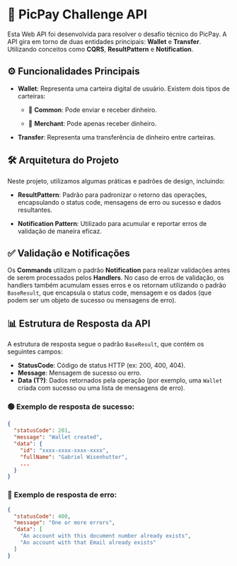# 🚀 **PicPay Challenge API**

Esta Web API foi desenvolvida para resolver o desafio técnico do PicPay. A API gira em torno de duas entidades principais: **Wallet** e **Transfer**. Utilizando conceitos como **CQRS**, **ResultPattern** e **Notification**.

## ⚙️ **Funcionalidades Principais**

- **Wallet**: Representa uma carteira digital de usuário. Existem dois tipos de carteiras:

  - 🏦 **Common**: Pode enviar e receber dinheiro.
  
  - 🛒 **Merchant**: Pode apenas receber dinheiro.

- **Transfer**: Representa uma transferência de dinheiro entre carteiras.

## 🛠️ **Arquitetura do Projeto**

Neste projeto, utilizamos algumas práticas e padrões de design, incluindo:

- **ResultPattern**: Padrão para padronizar o retorno das operações, encapsulando o status code, mensagens de erro ou sucesso e dados resultantes.
  
- **Notification Pattern**: Utilizado para acumular e reportar erros de validação de maneira eficaz.

## ✅ **Validação e Notificações**

Os **Commands** utilizam o padrão **Notification** para realizar validações antes de serem processados pelos **Handlers**. No caso de erros de validação, os handlers também acumulam esses erros e os retornam utilizando o padrão `BaseResult`, que encapsula o status code, mensagem e os dados (que podem ser um objeto de sucesso ou mensagens de erro).

## 📊 **Estrutura de Resposta da API**

A estrutura de resposta segue o padrão `BaseResult`, que contém os seguintes campos:

- **StatusCode**: Código de status HTTP (ex: 200, 400, 404).
- **Message**: Mensagem de sucesso ou erro.
- **Data (T?)**: Dados retornados pela operação (por exemplo, uma `Wallet` criada com sucesso ou uma lista de mensagens de erro).

### 🟢 **Exemplo de resposta de sucesso:**

```json
{
  "statusCode": 201,
  "message": "Wallet created",
  "data": {
    "id": "xxxx-xxxx-xxxx-xxxx",
    "fullName": "Gabriel Wisenhutter",
    ...
  }
}
````
### 🔴 **Exemplo de resposta de erro:**

```json
{
  "statusCode": 400,
  "message": "One or more errors",
  "data": [
    "An account with this document number already exists",
    "An account with that Email already exists"
  ]
}
````
